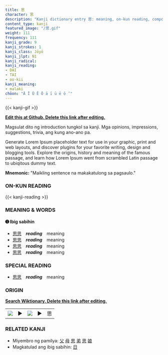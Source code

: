 ```yaml
---
title: 思
character: 思
description: "Kanji dictionary entry 思: meaning, on-kun reading, compounds, origin, related kanji"
content_type: kanji
featured_image: "/思.gif"
weight: 111
frequency: 111
kanji_grade: 9
kanji_strokes: 1
kanji_class: Jōyō
kanji_jlpt: N1
kanji_radical: 
kanji_reading: 
- DAI
- TAI
- oo-kii
kanji_meaning:
- malaki
chōon: "Ā Ī Ū Ē Ō ā ī ū ē ō ’"
---
```

[//]: # (Don't edit the line below. Kanji animated GIF code is automatically generated.)
{{< kanji-gif >}}

[//]: # (Edit below this line.)

**[Edit this at Github. Delete this link after editing.](https://github.com/tim0g/tim/tree/main/content/kanji/思/index.md)**

Magsulat dito ng introduction tungkol sa kanji. Mga opinions, impressions, suggestions, trivia, ang kung ano-ano pa.

Generate Lorem Ipsum placeholder text for use in your graphic, print and web layouts, and discover plugins for your favorite writing, design and blogging tools. Explore the origins, history and meaning of the famous passage, and learn how Lorem Ipsum went from scrambled Latin passage to ubiqitous dummy text.
 
**Mnemonic:** "Maikling sentence na makakatulong sa pagsaulo."

### ON-KUN READING

[//]: # (Don't edit the line below. ON-KUN READING code is automatically generated.)
{{< kanji-reading >}}

### MEANING & WORDS

#### ➊ **Ibig sabihin**
  - [思](../思)[思](../思)　***reading***　meaning
  - [思](../思)[思](../思)　***reading***　meaning
  - [思](../思)[思](../思)　***reading***　meaning
  - [思](../思)[思](../思)　***reading***　meaning

### SPECIAL READING
  - [思](../思)[思](../思)　***reading***　meaning

### ORIGIN

**[Search Wiktionary. Delete this link after editing.](https://wiktionary.org/wiki/思)**
<table class="kanji-table"><tr><td>
<img src="60px-思-bronze.svg.png">
</td><td>▶</td><td>
<img src="60px-思-oracle.svg.png">
</td><td>▶</td>
<td class="kanji-origin">思</td>
</tr></table>

### RELATED KANJI
- Miyembro ng pamilya: [父](../父) [母](../母) [思](../思) [弟](../弟) [思](../思) [娘](../娘)
- Magkatulad ang ibig sabihin: [日](../日)

